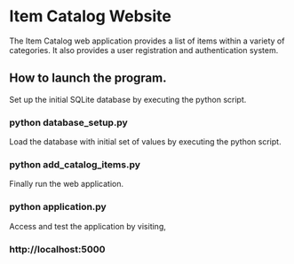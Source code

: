 # Item Catalog Website
The Item Catalog web application provides a list of items within a variety of
categories.
It also provides a user registration and authentication system.

## How to launch the program.
Set up the initial SQLite database by executing the python script.
### python database_setup.py

Load the database with initial set of values by executing the python script.
### python add_catalog_items.py

Finally run the web application.
### python application.py

Access and test the application by visiting, 
### http://localhost:5000

